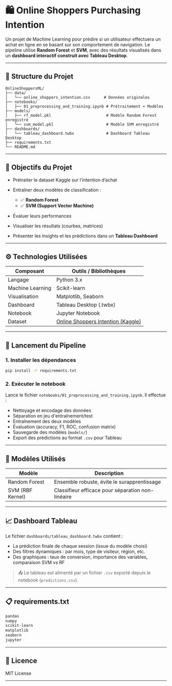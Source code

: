 # 🛍️ Online Shoppers Purchasing Intention

Un projet de Machine Learning pour prédire si un utilisateur effectuera un achat en ligne en se basant sur son comportement de navigation. Le pipeline utilise **Random Forest** et **SVM**, avec des résultats visualisés dans un **dashboard interactif construit avec Tableau Desktop**.

---

## 📁 Structure du Projet

```
OnlineShoppersML/
├── data/
│   └── online_shoppers_intention.csv      # Données originales
├── notebooks/
│   ├── 01_preprocessing_and_training.ipynb # Prétraitement + Modèles
├── models/
│   ├── rf_model.pkl                        # Modèle Random Forest enregistré
│   └── svm_model.pkl                       # Modèle SVM enregistré
├── dashboards/
│   └── tableau_dashboard.twbx              # Dashboard Tableau Desktop
├── requirements.txt
└── README.md
```

---

## 🎯 Objectifs du Projet

* Prétraiter le dataset Kaggle sur l'intention d’achat
* Entraîner deux modèles de classification :

  * ✅ **Random Forest**
  * ✅ **SVM (Support Vector Machine)**
* Évaluer leurs performances
* Visualiser les résultats (courbes, matrices)
* Présenter les insights et les prédictions dans un **Tableau Dashboard**

---

## ⚙ Technologies Utilisées

| Composant        | Outils / Bibliothèques                                                                                                         |
| ---------------- | ------------------------------------------------------------------------------------------------------------------------------ |
| Langage          | Python 3.x                                                                                                                     |
| Machine Learning | Scikit-learn                                                                                                                   |
| Visualisation    | Matplotlib, Seaborn                                                                                                            |
| Dashboard        | Tableau Desktop (.twbx)                                                                                                        |
| Notebook         | Jupyter Notebook                                                                                                               |
| Dataset          | [Online Shoppers Intention (Kaggle)](https://www.kaggle.com/datasets/imakash3011/online-shoppers-purchasing-intention-dataset) |

---

## 🚀 Lancement du Pipeline

### 1. Installer les dépendances

```bash
pip install -r requirements.txt
```

### 2. Exécuter le notebook

Lance le fichier `notebooks/01_preprocessing_and_training.ipynb`. Il effectue :

* Nettoyage et encodage des données
* Séparation en jeu d'entraînement/test
* Entraînement des deux modèles
* Évaluation (accuracy, F1, ROC, confusion matrix)
* Sauvegarde des modèles (`models/`)
* Export des prédictions au format `.csv` pour Tableau

---

## 🧠 Modèles Utilisés

| Modèle           | Description                                       |
| ---------------- | ------------------------------------------------- |
| Random Forest    | Ensemble robuste, évite le surapprentissage       |
| SVM (RBF Kernel) | Classifieur efficace pour séparation non-linéaire |

---

## 📈 Dashboard Tableau

Le fichier `dashboards/tableau_dashboard.twbx` contient :

* La prédiction finale de chaque session (issue du modèle choisi)
* Des filtres dynamiques : par mois, type de visiteur, région, etc.
* Des graphiques : taux de conversion, importance des variables, comparaison SVM vs RF

> 📤 Le tableau est alimenté par un fichier `.csv` exporté depuis le notebook (`predictions.csv`).

---

## 📋 requirements.txt

```txt
pandas
numpy
scikit-learn
matplotlib
seaborn
jupyter
```

---

## 📄 Licence

MIT License

---
